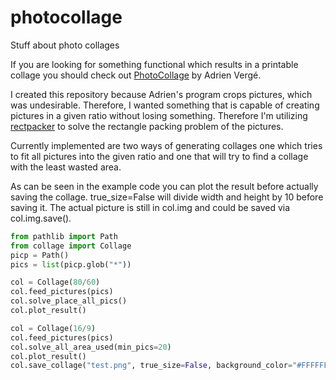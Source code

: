 # photocollage
Stuff about photo collages

If you are looking for something functional which results in a printable collage you should check out [PhotoCollage](https://github.com/adrienverge/PhotoCollage) by Adrien Vergé.

I created this repository because Adrien's program crops pictures, which was undesirable. Therefore, I wanted something that is capable of creating pictures in a given ratio without losing something. Therefore I'm utilizing [rectpacker](https://github.com/secnot/rectpack) to solve the rectangle packing problem of the pictures.

Currently implemented are two ways of generating collages one which tries to fit all pictures into the given ratio and one that will try to find a collage with the least wasted area.

As can be seen in the example code you can plot the result before actually saving the collage.
true_size=False will divide width and height by 10 before saving it. The actual picture is still in col.img and could be saved via col.img.save().

```python
from pathlib import Path
from collage import Collage
picp = Path()
pics = list(picp.glob("*"))

col = Collage(80/60)
col.feed_pictures(pics)
col.solve_place_all_pics()
col.plot_result()

col = Collage(16/9)
col.feed_pictures(pics)
col.solve_all_area_used(min_pics=20)
col.plot_result()
col.save_collage("test.png", true_size=False, background_color="#FFFFFF")
```
